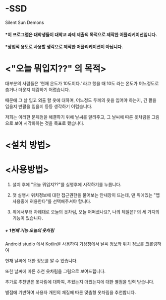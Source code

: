 # -SSD
Silent Sun Demons

#### *이 프로그램은 대학생들이 대학교 과제 제출의 목적으로 제작한 어플리케이션입니다.

#### *상업적 용도로 사용할 생각으로 제작한 어플리케이션이 아닙니다.

# <"오늘 뭐입지??" 의 목적>

대부분의 사람들은 '현재 온도가 10도이다.' 라고 했을 때 10도 라는 온도가 어느정도로 춥거나 더운지 체감하기 어렵습니다.

때문에 그 날 입고 외출 할 옷에 대하여, 어느정도 두께의 옷을 입어야 하는지, 긴 팔을 입을지 반팔을 입을지 등등 생각하기 어렵습니다.

저희는 이러한 문제점을 해결하기 위해 날씨를 알려주고, 그 날씨에 따른 옷차림을 그림으로 보여 시각화하는 것을 목표로 했습니다.

 
# <설치 방법>


# <사용방법>
1. 설치 후에 "오늘 뭐입지??"를 실행후에 시작하기를 누릅니다.

2. 첫 실행시 위치정보에 대한 접근권한을 물어보는 안내창이 뜨는데, 맨 위에있는 "앱 사용중에 혀용한다"를 선택해주셔야 합니다.

3. 위에서부터 차례대로 오늘의 옷차림, 오늘 어떠셨나요?, 나의 체질은? 의 세 가지의 기능이 있습니다.

##### + 1번째 기능 오늘의 옷차림

Android studio 에서 Kotlin을 사용하여 기상청에서 날씨 정보와 위치 정보를 크롤링하여

현재 날씨에 대한 정보를 알 수 있습니다.

또한 날씨에 따른 추천 옷차림을 그림으로 보여드립니다.

추가로 추천받은 옷차림에 대하여, 추웠는지 더웠는지에 대한 별점을 입력 받습니다.

별점에 기반하여 사용자 개인의 체질에 따른 맞춤형 옷차림을 추천합니다.
